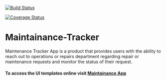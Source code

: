 [![Build Status](https://travis-ci.org/hadijahkyampeire/Maintainance-Tracker.svg?branch=master)](https://travis-ci.org/hadijahkyampeire/Maintainance-Tracker)

[![Coverage Status](https://coveralls.io/repos/github/hadijahkyampeire/Maintainance-Tracker/badge.svg?branch=master)](https://coveralls.io/github/hadijahkyampeire/Maintainance-Tracker?branch=master)
# Maintainance-Tracker
Maintenance Tracker App is a product that provides users with the ability to reach out to operations or repairs department regarding repair or maintenance requests and monitor the status of their request.

#### To access the UI templates online visit [Maintainance App](https://hadijahkyampeire.github.io/Maintainance-Tracker/)
